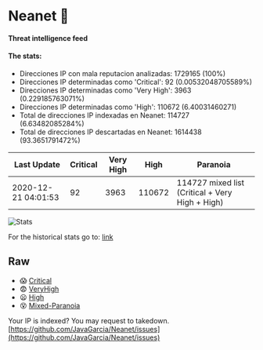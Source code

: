 # Neanet :hocho:
#### Threat intelligence feed
#### The stats:

- Direcciones IP con mala reputacion analizadas: 1729165 (100%)
- Direcciones IP determinadas como 'Critical':  92 (0.00532048705589%)
- Direcciones IP determinadas como 'Very High':  3963 (0.229185763071%)
- Direcciones IP determinadas como 'High':  110672 (6.40031460271)
- Total de direcciones IP indexadas en Neanet:  114727 (6.63482085284%)
- Total de direcciones IP descartadas en Neanet:  1614438 (93.3651791472%)

| Last Update | Critical | Very High | High | Paranoia |
| --- | --- | --- | --- | --- |
| 2020-12-21 04:01:53 | 92 | 3963 | 110672 | 114727 mixed list (Critical + Very High + High)|

![Stats](https://docs.google.com/spreadsheets/d/e/2PACX-1vSnaNMIXVabIpDJjufMlzH7poXnshF3mgd8Is1g9ytUEzVsP5my4Trn8f-xkoLLQ38xpL3HtmUexLo6/pubchart?oid=501124687&format=image)

For the historical stats go to: [link](/stats.csv)
## Raw
- :scream: [Critical](https://raw.githubusercontent.com/JavaGarcia/Neanet/master/blacklists/neanet_critical.txt)
- :fearful: [VeryHigh](https://raw.githubusercontent.com/JavaGarcia/Neanet/master/blacklists/neanet_veryHigh.txtt)
- :frowning: [High](https://raw.githubusercontent.com/JavaGarcia/Neanet/master/blacklists/neanet_high.txt)
- :dizzy_face: [Mixed-Paranoia](https://raw.githubusercontent.com/JavaGarcia/Neanet/master/blacklists/neanet_all.txt)


Your IP is indexed? You may request to takedown. [https://github.com/JavaGarcia/Neanet/issues](https://github.com/JavaGarcia/Neanet/issues)













































































































































































































































































































































































































































































































































































































































































































































































































































































































































































































































































































































































































































































































































































































































































































































































































































































































































































































































































































































































































































































































































































































































































































































































































































































































































































































































































































































































































































































































































































































































